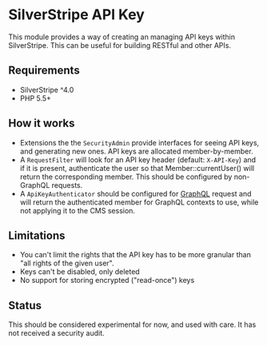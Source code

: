 # SilverStripe API Key

This module provides a way of creating an managing API keys within SilverStripe. This can be useful for building RESTful
and other APIs.

## Requirements

 * SilverStripe ^4.0
 * PHP 5.5+

## How it works

 * Extensions the the `SecurityAdmin` provide interfaces for seeing API keys, and generating new ones. API keys are
   allocated member-by-member.
 * A `RequestFilter` will look for an API key header (default: `X-API-Key`) and if it is present, authenticate the
   user so that Member::currentUser() will return the corresponding member. This should be configured by non-GraphQL
   requests.
 * A `ApiKeyAuthenticator` should be configured for [GraphQL](https://github.com/silverstripe/silverstripe-graphql)
   request and will return the authenticated member for GraphQL contexts to use, while not applying it to the CMS
   session.

## Limitations

 * You can't limit the rights that the API key has to be more granular than "all rights of the given user".
 * Keys can't be disabled, only deleted
 * No support for storing encrypted ("read-once") keys

## Status

This should be considered experimental for now, and used with care. It has not received a security audit.
